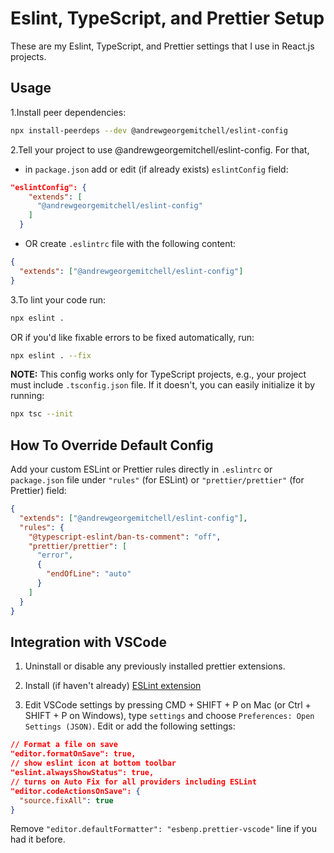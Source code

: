 # Eslint, TypeScript, and Prettier Setup

These are my Eslint, TypeScript, and Prettier settings that I use in React.js projects.

## Usage

1.Install peer dependencies:

```bash
npx install-peerdeps --dev @andrewgeorgemitchell/eslint-config
```

2.Tell your project to use @andrewgeorgemitchell/eslint-config. For that,

- in `package.json` add or edit (if already exists) `eslintConfig` field:

```json
"eslintConfig": {
    "extends": [
      "@andrewgeorgemitchell/eslint-config"
    ]
  }
```

- OR create `.eslintrc` file with the following content:

```json
{
  "extends": ["@andrewgeorgemitchell/eslint-config"]
}
```

3.To lint your code run:

```bash
npx eslint .
```

OR if you'd like fixable errors to be fixed automatically, run:

```bash
npx eslint . --fix
```

**NOTE:** This config works only for TypeScript projects, e.g., your project must include `.tsconfig.json` file. If it doesn't, you can easily initialize it by running:

```bash
npx tsc --init
```

## How To Override Default Config

Add your custom ESLint or Prettier rules directly in `.eslintrc` or `package.json` file under `"rules"` (for ESLint) or `"prettier/prettier"` (for Prettier) field:

```json
{
  "extends": ["@andrewgeorgemitchell/eslint-config"],
  "rules": {
    "@typescript-eslint/ban-ts-comment": "off",
    "prettier/prettier": [
      "error",
      {
        "endOfLine": "auto"
      }
    ]
  }
}
```

## Integration with VSCode

1. Uninstall or disable any previously installed prettier extensions.

2. Install (if haven't already) [ESLint extension](https://marketplace.visualstudio.com/items?itemName=dbaeumer.vscode-eslint)

3. Edit VSCode settings by pressing CMD + SHIFT + P on Mac (or Ctrl + SHIFT + P on Windows), type `settings` and choose `Preferences: Open Settings (JSON)`. Edit or add the following settings:

```json
// Format a file on save
"editor.formatOnSave": true,
// show eslint icon at bottom toolbar
"eslint.alwaysShowStatus": true,
// turns on Auto Fix for all providers including ESLint
"editor.codeActionsOnSave": {
  "source.fixAll": true
}
```

Remove `"editor.defaultFormatter": "esbenp.prettier-vscode"` line if you had it before.
